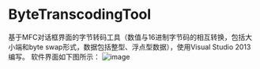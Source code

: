 # ByteTranscodingTool
基于MFC对话框界面的字节转码工具（数值与16进制字节码的相互转换，包括大小端和byte swap形式，数据包括整型、浮点型数据），使用Visual Studio 2013编写。
软件界面如下图所示：
![image](https://github.com/ccf19881030/ByteTranscodingTool/blob/master/Pictures/MFC%E5%AD%97%E8%8A%82%E8%BD%AC%E6%8D%A2%E5%B7%A5%E5%85%B7.png)
